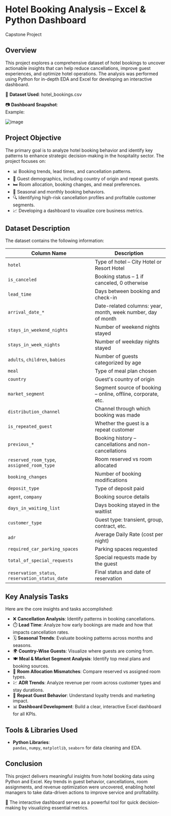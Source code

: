 # Hotel Booking Analysis – Excel & Python Dashboard
Capstone Project

## Overview

This project explores a comprehensive dataset of hotel bookings to uncover actionable insights that can help reduce cancellations, improve guest experiences, and optimize hotel operations. The analysis was performed using Python for in-depth EDA and Excel for developing an interactive dashboard.

🔗 **Dataset Used**: hotel_bookings.csv

📷 **Dashboard Snapshot**:  
Example:  

![image](https://github.com/user-attachments/assets/85777409-2012-426d-bd1b-5f49685d3c55)


## Project Objective

The primary goal is to analyze hotel booking behavior and identify key patterns to enhance strategic decision-making in the hospitality sector. The project focuses on:

- 📊 Booking trends, lead times, and cancellation patterns.
- 🧳 Guest demographics, including country of origin and repeat guests.
- 🛏️ Room allocation, booking changes, and meal preferences.
- 📆 Seasonal and monthly booking behaviors.
- 🔍 Identifying high-risk cancellation profiles and profitable customer segments.
- 📈 Developing a dashboard to visualize core business metrics.

## Dataset Description

The dataset contains the following information:

| Column Name                  | Description                                                                 |
|-----------------------------|-----------------------------------------------------------------------------|
| `hotel`                     | Type of hotel – City Hotel or Resort Hotel                                  |
| `is_canceled`               | Booking status – 1 if canceled, 0 otherwise                                 |
| `lead_time`                 | Days between booking and check-in                                           |
| `arrival_date_*`            | Date-related columns: year, month, week number, day of month                |
| `stays_in_weekend_nights`   | Number of weekend nights stayed                                             |
| `stays_in_week_nights`      | Number of weekday nights stayed                                             |
| `adults`, `children`, `babies` | Number of guests categorized by age                                       |
| `meal`                      | Type of meal plan chosen                                                    |
| `country`                   | Guest's country of origin                                                   |
| `market_segment`            | Segment source of booking – online, offline, corporate, etc.               |
| `distribution_channel`      | Channel through which booking was made                                     |
| `is_repeated_guest`         | Whether the guest is a repeat customer                                      |
| `previous_*`                | Booking history – cancellations and non-cancellations                       |
| `reserved_room_type`, `assigned_room_type` | Room reserved vs room allocated                             |
| `booking_changes`           | Number of booking modifications                                             |
| `deposit_type`              | Type of deposit paid                                                        |
| `agent`, `company`          | Booking source details                                                      |
| `days_in_waiting_list`      | Days booking stayed in the waitlist                                         |
| `customer_type`             | Guest type: transient, group, contract, etc.                                |
| `adr`                       | Average Daily Rate (cost per night)                                         |
| `required_car_parking_spaces` | Parking spaces requested                                                 |
| `total_of_special_requests` | Special requests made by the guest                                          |
| `reservation_status`, `reservation_status_date` | Final status and date of reservation              |

## Key Analysis Tasks

Here are the core insights and tasks accomplished:

- ❌ **Cancellation Analysis**: Identify patterns in booking cancellations.
- ⏱️ **Lead Time**: Analyze how early bookings are made and how that impacts cancellation rates.
- 🗓️ **Seasonal Trends**: Evaluate booking patterns across months and seasons.
- 🌍 **Country-Wise Guests**: Visualize where guests are coming from.
- 🍽️ **Meal & Market Segment Analysis**: Identify top meal plans and booking sources.
- 🔄 **Room Allocation Mismatches**: Compare reserved vs assigned room types.
- 💹 **ADR Trends**: Analyze revenue per room across customer types and stay durations.
- 🎯 **Repeat Guest Behavior**: Understand loyalty trends and marketing impact.
- 📊 **Dashboard Development**: Build a clear, interactive Excel dashboard for all KPIs.

## Tools & Libraries Used

- **Python Libraries**:  
  `pandas`, `numpy`, `matplotlib`, `seaborn` for data cleaning and EDA.

## Conclusion

This project delivers meaningful insights from hotel booking data using Python and Excel. Key trends in guest behavior, cancellations, room assignments, and revenue optimization were uncovered, enabling hotel managers to take data-driven actions to improve service and profitability.

📌 The interactive dashboard serves as a powerful tool for quick decision-making by visualizing essential metrics.
